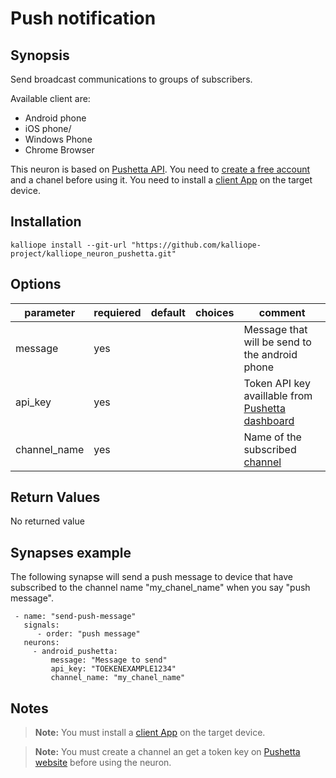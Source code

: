 # Push notification

## Synopsis

Send broadcast communications to groups of subscribers.

Available client are:
- Android phone
- iOS phone/
- Windows Phone
- Chrome Browser

This neuron is based on [Pushetta API](http://www.pushetta.com/). 
You need to [create a free account](http://www.pushetta.com/accounts/signup/) and a chanel before using it.
You need to install a [client App](http://www.pushetta.com/pushetta-downloads/) on the target device.

## Installation
```
kalliope install --git-url "https://github.com/kalliope-project/kalliope_neuron_pushetta.git"
```

## Options

| parameter    | requiered | default | choices | comment                                                                                               |
|--------------|-----------|---------|---------|-------------------------------------------------------------------------------------------------------|
| message      | yes       |         |         | Message that will be send to the android phone                                                        |
| api_key      | yes       |         |         | Token API key availlable from [Pushetta dashboard](http://www.pushetta.com/my/dashboard/) |
| channel_name | yes       |         |         | Name of the subscribed [channel](http://www.pushetta.com/pushetta-docs/#create)                       |


## Return Values

No returned value


## Synapses example

The following synapse will send a push message to device that have subscribed to the channel name "my_chanel_name" when you say "push message".
```
 - name: "send-push-message"
   signals:
      - order: "push message"
   neurons:
     - android_pushetta:
         message: "Message to send"
         api_key: "TOEKENEXAMPLE1234"
         channel_name: "my_chanel_name"    
```

## Notes

> **Note:** You must install a [client App](http://www.pushetta.com/pushetta-downloads/) on the target device.

> **Note:** You must create a channel an get a token key on [Pushetta website](http://www.pushetta.com/) before using the neuron.
